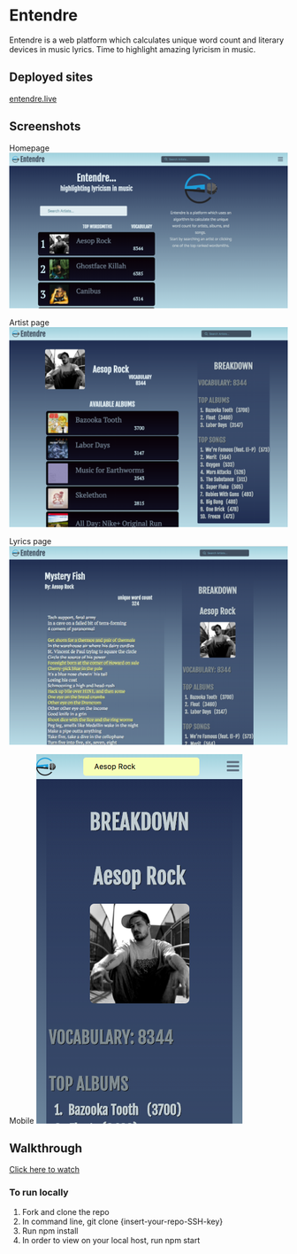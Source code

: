 # Entendre

Entendre is a web platform which calculates unique word count and literary devices in music lyrics. Time to highlight amazing lyricism in music.

## Deployed sites

[entendre.live](https://entendre.live)

## Screenshots
Homepage
![homepage](./public/screenshots/homepage.png)

Artist page
![artist page](./public/screenshots/artist.png)

Lyrics page
![lyrics page](./public/screenshots/lyrics.png)

Mobile
![mobile](./public/screenshots/mobile.png)

## Walkthrough

[Click here to watch](https://youtu.be/hVFdqWmppgo)

### To run locally

1. Fork and clone the repo
1. In command line, git clone {insert-your-repo-SSH-key}
1. Run npm install
1. In order to view on your local host, run npm start
